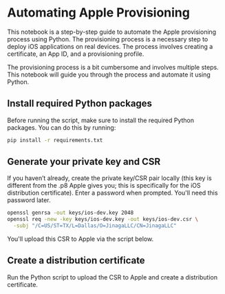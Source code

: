 # Automating Apple Provisioning

This notebook is a step-by-step guide to automate the Apple provisioning process using Python.
The provisioning process is a necessary step to deploy iOS applications on real devices.
The process involves creating a certificate, an App ID, and a provisioning profile.

The provisioning process is a bit cumbersome and involves multiple steps.
This notebook will guide you through the process and automate it using Python.

## Install required Python packages

Before running the script, make sure to install the required Python packages. You can do this by running:

```bash
pip install -r requirements.txt
```

## Generate your private key and CSR

If you haven’t already, create the private key/CSR pair locally (this key is different from the .p8 Apple gives you; this is specifically for the iOS distribution certificate).
Enter a password when prompted.
You'll need this password later.

```bash
openssl genrsa -out keys/ios-dev.key 2048
openssl req -new -key keys/ios-dev.key -out keys/ios-dev.csr \
  -subj "/C=US/ST=TX/L=Dallas/O=JinagaLLC/CN=JinagaLLC"
```

You'll upload this CSR to Apple via the script below.

## Create a distribution certificate

Run the Python script to upload the CSR to Apple and create a distribution certificate.